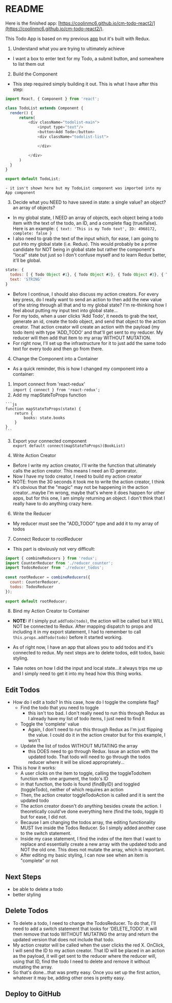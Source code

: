 # README

Here is the finished app: [https://coolinmc6.github.io/cm-todo-react2/](https://coolinmc6.github.io/cm-todo-react2/).

This Todo App is based on my previous [app](https://coolinmc6.github.io/CM-todo-react/) but it's built with Redux. 


1. Understand what you are trying to ultimately achieve
  - I want a box to enter text for my Todo, a submit button, and somewhere to list them out
2. Build the Component
  - This step required simply building it out.  This is what I have after this step:
  ```js
  import React, { Component } from 'react';

  class TodoList extends Component {
  	render() {
  		return(
  			<div className="todolist-main">
  				<input type="text"/>
  				<button>Add Todo</button>
  				<div className="todolist-list">

  				</div>

  			</div>
  		)
  	}
  }

  export default TodoList;
  ```



    - it isn't shown here but my TodoList component was imported into my App component

3. Decide what you NEED to have saved in state: a single value? an object? an array of objects?
  - In my global state, I NEED an array of objects, each object being a todo item with the text of the todo, 
  an ID, and a complete flag (true/false).  Here is an example:
  `{ text: 'This is my Todo text', ID: 4968172, complete: false }`
  - I also need to grab the text of the input which, for ease, I am going to put into my global state (i.e. Redux).
  This would probably be a prime candidate for NOT being in global state but rather the component's "local" state but
  just so I don't confuse myself and to learn Redux better, it'll be global.

  ```js
  state: {
  	todos: [ { Todo Object #1}, { Todo Object #2}, { Todo Object #3}, { Todo Object #4}, ],
  	text: 'STRING'
  }
  ```

  - Before I continue, I should also discuss my action creators.  For every key press, do I really want to send an action
  to then add the new value of the string through all that and to my global state?  I'm re-thinking how I feel about putting
  my input text into global state...
  - For my todo, when a user clicks 'Add Todo', it needs to grab the text, generate an id, create the todo object, and send that 
  object to the action creator.  That action creator will create an action with the payload (my todo item) with type 'ADD_TODO'
  and that'll get sent to my reducer.  My reducer will then add that item to my array WITHOUT MUTATION.
  - For right now, I'll set up the infrastructure for it to just add the same todo text for every todo and then go from there.


4. Change the Component into a Container
  - As a quick reminder, this is how I changed my component into a container:
  1. Import connect from 'react-redux'					
  	`import { connect } from 'react-redux';`				
  2. Add my mapStateToProps function		

  	```js
  	function mapStateToProps(state) {				
  		return {			
  			books: state.books		
  		}			
  	}
  	```				
  
  3. Export your connected component					
  	`export default connect(mapStateToProps)(BookList)`


5. Write Action Creator
  - Before I write my action creator, I'll write the function that ultimately calls the action creator.  This means I need
  an ID generator.
  - Now I have my todo creator, I need to build my action creator
  - NOTE: from the 30 seconds it took me to write the action creator, I think it's obvious that the "magic" may not be happening
  in the action creator...maybe I'm wrong, maybe that's where it does happen for other apps, but for this one, I am simply returning
  an object.  I don't think that I really have to do anything crazy here.


6. Write the Reducer
  - My reducer must see the "ADD_TODO" type and add it to my array of todos


7. Connect Reducer to rootReducer
  - This part is obviously not very difficult:
  
  ```js
  import { combineReducers } from 'redux';
  import CounterReducer from './reducer_counter';	
  import TodosReducer from './reducer_todos';
  	
  const rootReducer = combineReducers({	
  	count: CounterReducer,
  	todos: TodosReducer
  });	
  	
  export default rootReducer;	
  ```

8. Bind my Action Creator to Container
  - **NOTE:** if I simply put `addTodo(todo)`, the action will be called but it WILL NOT be connected to Redux.  After mapping
  dispatch to props and including it in my export statement, I had to remember to call `this.props.addTodo(todo)` before it started
  working.

- As of right now, I have an app that allows you to add todos and it's connected to redux.  My next steps are to delete todos, 
edit todos, basic styling.
- Take notes on how I did the input and local state...it always trips me up and I simply need to get it into my head how this 
thing works.


## Edit Todos
- How do I edit a todo?  In this case, how do I toggle the complete flag?
  - Find the todo that you need to toggle
    - this isn't too bad.  I don't really need to run this through Redux as I already have my list of todo items, I just need to
    find it
  - Toggle the 'complete' value
    - Again, I don't need to run this through Redux as I'm just flipping the value.  I could do it in the action creator but for
    this example, I won't
  - Update the list of todos WITHOUT MUTATING the array
    - this DOES need to go through Redux. Issue an action with the updated todo.  That todo will need to go through the todos 
    reducer where it will be sliced appropriately...
- This is how it works:
  - A user clicks on the item to toggle, calling the toggleTodoItem function with one argument, the todo's ID
  - in that function, the todo is found (findByID) and toggled (toggleTodo), neither of which requires an action
  - Then, the action creator toggleTodoAction is called and it is sent the updated todo
  - The action creator doesn't do anything besides create the action.  I theoretically could've done everything here (find
  the todo, toggle it) but for ease, I did not.
  - Because I am changing the todos array, the editing functionality MUST live inside the Todos Reducer.  So I simply added
  another case to the switch statement.
  - Inside my case statement, I find the index of the item that I want to replace and essentially create a new array with
  the updated todo and NOT the old one.  This does not mutate the array, which is important.
  - After editing my basic styling, I can now see when an item is "complete" or not

## Next Steps
- be able to delete a todo
- better styling

## Delete Todos
- To delete a todo, I need to change the TodosReducer.  To do that, I'll need to add a switch statement that looks for
'DELETE_TODO'.  It will then remove that todo WITHOUT MUTATING the array and return the updated version that does not 
include that todo.
- My action creator will be called when the user clicks the red X.  OnClick, I will send the ID to my action creator.  That
ID will be placed in an action as the payload, it will get sent to the reducer where the reducer will, using that ID, 
find the todo I need to delete and remove it without mutating the array.
- So that's done...that was pretty easy.  Once you set up the first action, whatever it may be, adding other ones is pretty
easy.

## Deploy to GitHub









